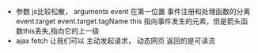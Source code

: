 - 参数 js比较松散， arguments
  event 在第一位置 事件注册和处理函数的分离
  event.target  event.target.tagName
  this 指向事件发生的元素，但是箭头函数this丢失,指向它的上一级
- ajax fetch 让我们可以 主动发起请求， 动态网页
  返回的是可读流